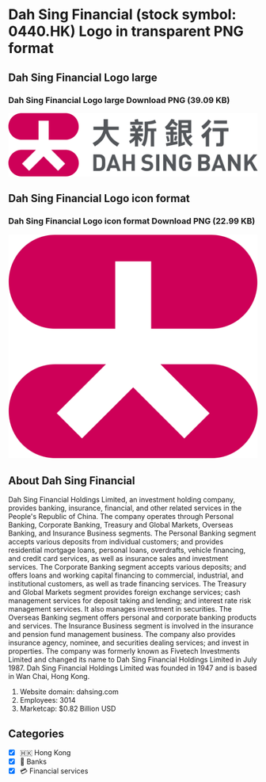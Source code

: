 # Dah Sing Financial (stock symbol: 0440.HK) Logo in transparent PNG format

## Dah Sing Financial Logo large

### Dah Sing Financial Logo large Download PNG (39.09 KB)

![Dah Sing Financial Logo large Download PNG (39.09 KB)](/img/orig/0440.HK_BIG-770c5077.png)

## Dah Sing Financial Logo icon format

### Dah Sing Financial Logo icon format Download PNG (22.99 KB)

![Dah Sing Financial Logo icon format Download PNG (22.99 KB)](/img/orig/0440.HK-3c7cf6b9.png)

## About Dah Sing Financial

Dah Sing Financial Holdings Limited, an investment holding company, provides banking, insurance, financial, and other related services in the People's Republic of China. The company operates through Personal Banking, Corporate Banking, Treasury and Global Markets, Overseas Banking, and Insurance Business segments. The Personal Banking segment accepts various deposits from individual customers; and provides residential mortgage loans, personal loans, overdrafts, vehicle financing, and credit card services, as well as insurance sales and investment services. The Corporate Banking segment accepts various deposits; and offers loans and working capital financing to commercial, industrial, and institutional customers, as well as trade financing services. The Treasury and Global Markets segment provides foreign exchange services; cash management services for deposit taking and lending; and interest rate risk management services. It also manages investment in securities. The Overseas Banking segment offers personal and corporate banking products and services. The Insurance Business segment is involved in the insurance and pension fund management business. The company also provides insurance agency, nominee, and securities dealing services; and invest in properties. The company was formerly known as Fivetech Investments Limited and changed its name to Dah Sing Financial Holdings Limited in July 1987. Dah Sing Financial Holdings Limited was founded in 1947 and is based in Wan Chai, Hong Kong.

1. Website domain: dahsing.com
2. Employees: 3014
3. Marketcap: $0.82 Billion USD


## Categories
- [x] 🇭🇰 Hong Kong
- [x] 🏦 Banks
- [x] 💳 Financial services
